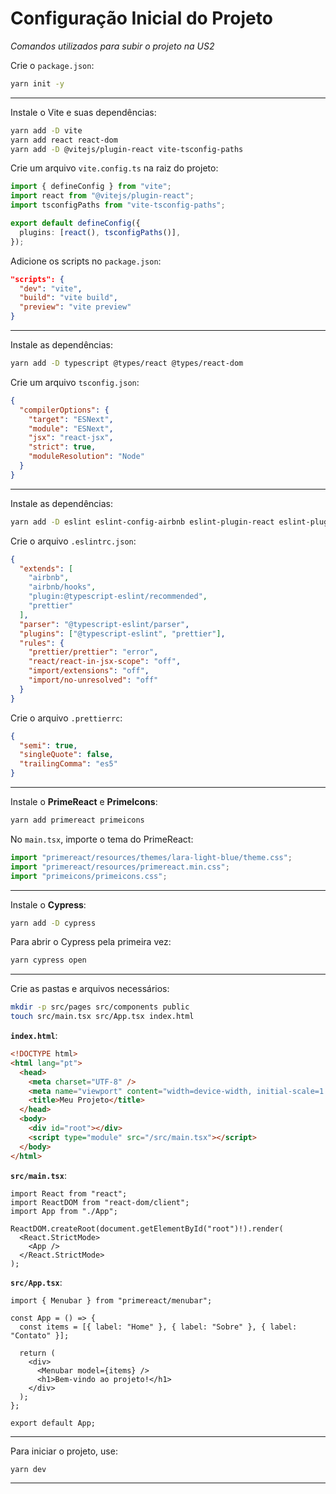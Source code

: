 # **Configuração Inicial do Projeto**
*Comandos utilizados para subir o projeto na US2*

Crie o `package.json`:

```sh
yarn init -y
```

---

Instale o Vite e suas dependências:

```sh
yarn add -D vite
yarn add react react-dom
yarn add -D @vitejs/plugin-react vite-tsconfig-paths
```

Crie um arquivo `vite.config.ts` na raiz do projeto:

```ts
import { defineConfig } from "vite";
import react from "@vitejs/plugin-react";
import tsconfigPaths from "vite-tsconfig-paths";

export default defineConfig({
  plugins: [react(), tsconfigPaths()],
});
```

Adicione os scripts no `package.json`:

```json
"scripts": {
  "dev": "vite",
  "build": "vite build",
  "preview": "vite preview"
}
```

---

Instale as dependências:

```sh
yarn add -D typescript @types/react @types/react-dom
```

Crie um arquivo `tsconfig.json`:

```json
{
  "compilerOptions": {
    "target": "ESNext",
    "module": "ESNext",
    "jsx": "react-jsx",
    "strict": true,
    "moduleResolution": "Node"
  }
}
```

---

Instale as dependências:

```sh
yarn add -D eslint eslint-config-airbnb eslint-plugin-react eslint-plugin-react-hooks eslint-plugin-jsx-a11y eslint-plugin-import @typescript-eslint/parser @typescript-eslint/eslint-plugin eslint-config-prettier eslint-plugin-prettier
```

Crie o arquivo `.eslintrc.json`:

```json
{
  "extends": [
    "airbnb",
    "airbnb/hooks",
    "plugin:@typescript-eslint/recommended",
    "prettier"
  ],
  "parser": "@typescript-eslint/parser",
  "plugins": ["@typescript-eslint", "prettier"],
  "rules": {
    "prettier/prettier": "error",
    "react/react-in-jsx-scope": "off",
    "import/extensions": "off",
    "import/no-unresolved": "off"
  }
}
```

Crie o arquivo `.prettierrc`:

```json
{
  "semi": true,
  "singleQuote": false,
  "trailingComma": "es5"
}
```

---

Instale o **PrimeReact** e **PrimeIcons**:

```sh
yarn add primereact primeicons
```

No `main.tsx`, importe o tema do PrimeReact:

```ts
import "primereact/resources/themes/lara-light-blue/theme.css";
import "primereact/resources/primereact.min.css";
import "primeicons/primeicons.css";
```

---

Instale o **Cypress**:

```sh
yarn add -D cypress
```

Para abrir o Cypress pela primeira vez:

```sh
yarn cypress open
```

---

Crie as pastas e arquivos necessários:

```sh
mkdir -p src/pages src/components public
touch src/main.tsx src/App.tsx index.html
```

**`index.html`**:

```html
<!DOCTYPE html>
<html lang="pt">
  <head>
    <meta charset="UTF-8" />
    <meta name="viewport" content="width=device-width, initial-scale=1.0" />
    <title>Meu Projeto</title>
  </head>
  <body>
    <div id="root"></div>
    <script type="module" src="/src/main.tsx"></script>
  </body>
</html>
```

**`src/main.tsx`**:

```tsx
import React from "react";
import ReactDOM from "react-dom/client";
import App from "./App";

ReactDOM.createRoot(document.getElementById("root")!).render(
  <React.StrictMode>
    <App />
  </React.StrictMode>
);
```

**`src/App.tsx`**:

```tsx
import { Menubar } from "primereact/menubar";

const App = () => {
  const items = [{ label: "Home" }, { label: "Sobre" }, { label: "Contato" }];

  return (
    <div>
      <Menubar model={items} />
      <h1>Bem-vindo ao projeto!</h1>
    </div>
  );
};

export default App;
```

---

Para iniciar o projeto, use:

```sh
yarn dev
```

---
